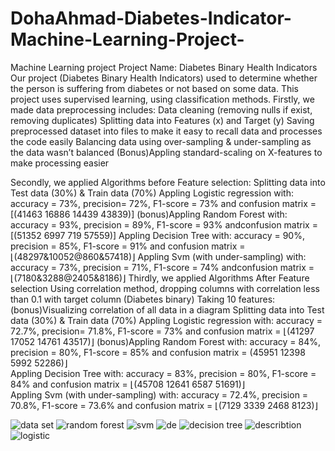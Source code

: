 # DohaAhmad-Diabetes-Indicator-Machine-Learning-Project-
Machine Learning project
Project Name: Diabetes Binary Health Indicators
Our project (Diabetes Binary Health Indicators) used to determine whether the person is suffering from diabetes or not based on some data.
This project uses supervised learning, using classification methods.
Firstly, we made data preprocessing includes: 
	Data cleaning (removing nulls if exist, removing duplicates)
	Splitting data into Features (x) and Target (y)
	Saving preprocessed dataset into files to make it easy to recall data and processes the code easily 
	Balancing data using over-sampling & under-sampling as the data wasn’t balanced 
	(Bonus)Appling standard-scaling on X-features to make processing easier 

Secondly, we applied Algorithms before Feature selection:
	Splitting data into Test data (30%) & Train data (70%)
	Appling Logistic regression with: accuracy = 73%, precision= 72%, F1-score = 73% and confusion matrix = [(41463 16886 14439 43839)]
	(bonus)Appling Random Forest with: accuracy = 93%, precision = 89%, F1-score = 93% andconfusion matrix = [(51352 6997 719 57559)] 
	Appling Decision Tree with: accuracy = 90%, precision = 85%, F1-score = 91% and confusion matrix = ⌊(48297&10052@860&57418)⌋
	Appling Svm (with under-sampling) with: accuracy = 73%, precision = 71%, F1-score = 74% andconfusion matrix = ⌊(7180&3288@2405&8186)⌋
Thirdly, we applied Algorithms After Feature selection
Using correlation method, dropping columns with correlation less than 0.1 with target column (Diabetes binary) Taking 10 features:
	(bonus)Visualizing correlation of all data in a diagram 
	Splitting data into Test data (30%) & Train data (70%)
	Appling Logistic regression with: accuracy = 72.7%, precision= 71.8%, F1-score = 73% and confusion matrix = ⌊(41297 17052 14761 43517)⌋
	(bonus)Appling Random Forest with: accuracy = 84%, precision = 80%, F1-score = 85% and confusion matrix = (45951 12398 5992 52286)⌋    
	Appling Decision Tree with: accuracy = 83%, precision = 80%, F1-score = 84% and confusion matrix = ⌊(45708 12641 6587 51691)⌋  
	Appling Svm (with under-sampling) with: accuracy = 72.4%, precision = 70.8%, F1-score = 73.6% and confusion matrix = ⌊(7129 3339 2468 8123)⌋

![data set](https://user-images.githubusercontent.com/103465018/177391529-f146716f-6b52-4bfc-b020-284d0907ae1f.PNG)
![random forest](https://user-images.githubusercontent.com/103465018/177391596-8ebb5603-02c8-4a02-af8c-cd302f3ce083.PNG)
![svm](https://user-images.githubusercontent.com/103465018/177391599-2a685974-0eff-4954-bda0-29c01678b864.PNG)
![de](https://user-images.githubusercontent.com/103465018/177391602-9bd582ad-5276-4179-af09-7b0a91091897.PNG)
![decision tree](https://user-images.githubusercontent.com/103465018/177391603-2a7565a2-2e5c-4589-a19f-06676771e1ef.PNG)
![describtion](https://user-images.githubusercontent.com/103465018/177391606-52b58abb-c854-438d-941e-76bd24f9d56f.PNG)
![logistic](https://user-images.githubusercontent.com/103465018/177391607-84ccb1b3-48d5-4bab-b68c-85d139032cc5.PNG)







